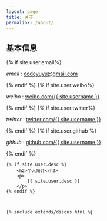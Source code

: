 ```yaml
---
layout: page
title: 关于
permalink: /about/
---
```

<div class="about">
	<h2>基本信息</h2>
	{% if site.user.email%}
	<p>
		<em>email</em> : <a href="mailto:{{ site.user.email }}">codeyuyu@gmail.com</a>
	</p>
	{% endif %}
	{% if site.user.weibo%}
	<p>
		<em>weibo</em> : <a href="{{ site.user.weibo }}">weibo.com/{{ site.username }}</a>
	</p>
	{% endif %}
	{% if site.user.twitter%}
	<p>
		<em>twitter</em> : <a href="{{ site.user.twitter }}">twitter.com/{{ site.username }}</a>
	</p>
	{% endif %}
	{% if site.user.github %}
	<p>
		<em>github</em> : <a href="{{ site.user.github}} ">github.com/{{ site.username }}</a>
	</p>
	{% endif %}

	{% if site.user.desc %}
		<h2>个人简介</h2>
		<p>
			{{ site.user.desc }}
		</p>
	{% endif %}



	{% include extends/disqus.html %}
</div>

